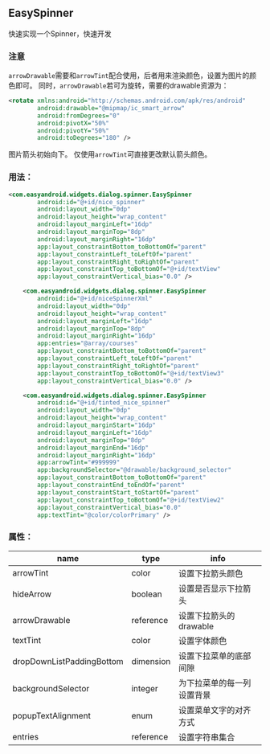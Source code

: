 ## EasySpinner

快速实现一个Spinner，快速开发

### 注意
`arrowDrawable`需要和`arrowTint`配合使用，后者用来渲染颜色，设置为图片的颜色即可。
同时，`arrowDrawable`若可为旋转，需要的drawable资源为：
```xml
<rotate xmlns:android="http://schemas.android.com/apk/res/android"
        android:drawable="@mipmap/ic_smart_arrow"
        android:fromDegrees="0"
        android:pivotX="50%"
        android:pivotY="50%"
        android:toDegrees="180" />
```
图片箭头初始向下。
仅使用`arrowTint`可直接更改默认箭头颜色。

### 用法：
```xml
<com.easyandroid.widgets.dialog.spinner.EasySpinner
        android:id="@+id/nice_spinner"
        android:layout_width="0dp"
        android:layout_height="wrap_content"
        android:layout_marginLeft="16dp"
        android:layout_marginTop="8dp"
        android:layout_marginRight="16dp"
        app:layout_constraintBottom_toBottomOf="parent"
        app:layout_constraintLeft_toLeftOf="parent"
        app:layout_constraintRight_toRightOf="parent"
        app:layout_constraintTop_toBottomOf="@+id/textView"
        app:layout_constraintVertical_bias="0.0" />

    <com.easyandroid.widgets.dialog.spinner.EasySpinner
        android:id="@+id/niceSpinnerXml"
        android:layout_width="0dp"
        android:layout_height="wrap_content"
        android:layout_marginLeft="16dp"
        android:layout_marginTop="8dp"
        android:layout_marginRight="16dp"
        app:entries="@array/courses"
        app:layout_constraintBottom_toBottomOf="parent"
        app:layout_constraintLeft_toLeftOf="parent"
        app:layout_constraintRight_toRightOf="parent"
        app:layout_constraintTop_toBottomOf="@+id/textView3"
        app:layout_constraintVertical_bias="0.0" />

    <com.easyandroid.widgets.dialog.spinner.EasySpinner
        android:id="@+id/tinted_nice_spinner"
        android:layout_width="0dp"
        android:layout_height="wrap_content"
        android:layout_marginStart="16dp"
        android:layout_marginLeft="16dp"
        android:layout_marginTop="8dp"
        android:layout_marginEnd="16dp"
        android:layout_marginRight="16dp"
        app:arrowTint="#999999"
        app:backgroundSelector="@drawable/background_selector"
        app:layout_constraintBottom_toBottomOf="parent"
        app:layout_constraintEnd_toEndOf="parent"
        app:layout_constraintStart_toStartOf="parent"
        app:layout_constraintTop_toBottomOf="@+id/textView2"
        app:layout_constraintVertical_bias="0.0"
        app:textTint="@color/colorPrimary" />
```

### 属性：

| name                      | type      | info                                                   |
|------------------------   |-----------|--------------------------------------------------------|
| arrowTint                 | color     | 设置下拉箭头颜色                                          |
| hideArrow                 | boolean   | 设置是否显示下拉箭头                                       |
| arrowDrawable             | reference | 设置下拉箭头的drawable                                    |
| textTint                  | color     | 设置字体颜色                                              |
| dropDownListPaddingBottom | dimension | 设置下拉菜单的底部间隙                                      |
| backgroundSelector        | integer   | 为下拉菜单的每一列设置背景                                   |
| popupTextAlignment        | enum      | 设置菜单文字的对齐方式                                      |
| entries                   | reference | 设置字符串集合                                             |
